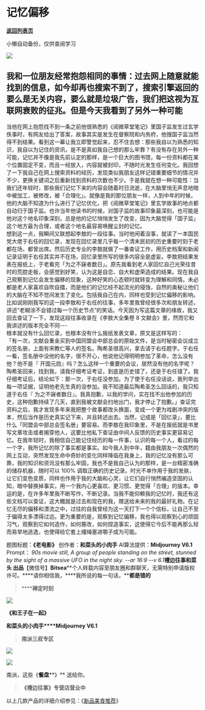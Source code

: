 # 记忆偏移

[**返回列表页**](/gzh/槽边往事)

小懒自动备份，仅供查阅学习

![](https://mmbiz.qpic.cn/mmbiz_jpg/Ia6gU9JNtkrdw3pEQZx3YGF8rdIe1oHQ2fWibpNcXDnNaKrQic7oibQ5AA8IlRHBBP4X2riaodsr4oy169F7J08h3g/640?wx_fmt=jpeg&from;=appmsg)

我和一位朋友经常抱怨相同的事情：过去网上随意就能找到的信息，如今却再也搜索不到了，搜索引擎返回的要么是无关内容，要么就是垃圾广告，我们把这视为互联网衰败的征兆。但是今天我看到了另外一种可能
---
当他在网上抱怨找不到一条之前他很熟悉的《阅微草堂笔记》里国子监发生过玄学佚事时，有网友给出了答案，故事其实是发生在督察院和内务府，他搜国子监当然得不到结果。看到这一幕让我立即警觉起来，忍不住去想：那些我自以为熟悉的知识，我自以为记住的资讯，是不是真如我自己想的那么牢靠？有没有存在另外一种可能，记忆并不像是我先前认定的那样，是一个巨大的图书馆，每一份资料都在某个位置固定不变，而且一经放入，内容就被封印，不随时光发生任何变化。我回想了一下我自己在网上搜索资料的经历，发现类似我朋友这样记错重要细节的情况并不少，更换关键词之后重新找到资料的次数也不少。于是我就在想一种可能性：当我们还年轻时，那些我们记忆下来的内容会随着时日流逝，在大脑里悄无声息地暗中被加工，被修改，被「合理化」。就像是我的那位朋友一样，人到中年的时候，他的大脑不知道为什么进行了记忆优化，把《阅微草堂笔记》里玄学故事的地点都自动归于国子监。也许当年他读书的时候，对国子监的故事印象最深刻，也可能是他对这个地名印象深刻，总是他的记忆悄悄发生了改变，因为大脑觉得「国子监」这个地方最为合理，或者这个地名最容易唤醒尘封的记忆。  
想到这一点，我瞬间又联想起李敖的一段往事。当时他闲着没事，就读了一本国民党大佬于右任的回忆录，发现在回忆录里几乎每一个清末民初的历史重要时刻于老都在场，都曾出席。然后历史专业的李敖就做了一番查证工作，用历史档案和新闻记录证明于右任其实并不在场，回忆录里所写的很多内容全是虚妄。李敖把结果发表在报纸上，于老看完「为之不寐者数日」。原先我看到老人家回忆自己光荣往昔时的荒腔走板，会感觉到好笑，认为这是自恋、自大和虚荣造成的结果。现在我自己观察到记忆会发生偏移的现象，这种好笑的心态顿时就转变为理解和同情。未必都是老人家喜欢自吹自擂，而是他们的记忆经不起流光的侵蚀，自然的奥秘让他们的大脑在不知不觉间发生了变化。包括我自己在内，同样也受到记忆偏移的影响。比如说刚刚我写的这一段李敖和于右任的往事，多年里我曾经很多次和朋友转述，讲述“老糊涂不会错过每一个历史节点”的笑话。今天因为写这篇文章的缘故，我又回去查证了一下，发现这段往事收录在《李敖大全集卷
8 文献会》里，然而它和我讲述的版本完全不同---  
根本就没有什么回忆录，也根本没有什么报纸发表文章，原文是这样写的：  
「有一次，文献会重金买到中国同盟会中部总会的原始文件，是当时秘密会议成立的签名册，上面有宋教仁等人的签名。陶希圣很高兴，拿去请于右任题字。于右任一看，签名册中没他的名字，很不开心，他说他记得明明参加了革命，怎么没有他？他不是『
开国元勋』吗？怎么这样一个重要的会议，居然没有他的名字呢？陶希圣回来，找到我，请我仔细考证考证，到底是历史错了，还是于右任错了。我仔细考证后，结论如下：那一次，于右任没参加。为了使于右任没话说，我列举出每一项证据，证明他老先生真的没参加。我不知道最后陶希圣怎么回话的，我只知道于右任『
为之不寐者数日』。我真抱歉，以我的学问，实在找不出他参加的历史，这种抱歉持续了几天，直到我被文献会扫地出门，我才停止了抱歉。」查证完资料之后，我才发现多年来我把整个故事都改头换面，变成一个更为戏剧冲突的版本，然后当作是历史真实记下来，并且转述出去。当然，记成是「回忆录」，要比什么「同盟会中部总会签名册」要容易。而李敖在我印象里，不是在报纸就是书里写文章攻击或者揭穿他人，这要比他私下查证由中间人反馈的历史事实更容易记忆。在我年轻时，我相信自己能记住经历的每一件事，认识的每一个人，看过的每一个字，我所记忆的除了事实都是事实。如今我人到中年，籍由我朋友一次偶然的网上互动，突然发现生命中奇妙的变化同样降临在我身上，我的记忆没有那么可靠，我的知识和资讯没有那么牢固，我也不是我自己认为的那样，是一台精密准确的储存机器，随时可以
100%
调取正确的历史记录。时光不单作用于我的发肤，让它们变色变质，同样也作用于我的大脑和心灵，让它们自行悄然编造坚固的认知，暗中替换掉事实，用一个我内心更喜欢、更习惯、更觉得「合理」的版本。幸运的是，在许多年里我不断写作，不断记录。当我不能仰赖我的记忆时，我还有这些文档可以查证，这大概就是过去和现在的我，赠送给未来的我的最好礼物。在记忆无尽的偏移和漂流之中，过往的自我曾经为这一天打下一个个信标，让自己不至于偏得太多漂得过远。更为重要的是，观察到记忆偏移，我也得以观察到心的顽固习气，观察到它如何造作，如何篡改，如何捏造事实，这使得它今后不能再那么轻而易举地逃逸，也使得给它套上缰绳塞进嚼子成为可能。  
  
题图标题：**《老电影》** 创作者：**和菜头的小肉手** AI算法提供：**Midjourney V6.1** Prompt： _90s movie
still, A group of people standing on the street, stunned by the sight of a
massive UFO in the night sky. --ar 16:9 --v 6.1_**槽边往事****和菜头
出品******【微信号】****Bitsea******个人转载内容至朋友圈和群聊天，无需特别申请版权许可。****请你相信我，****我所说的每一句话，****都是错的**

> ******禅定时刻**

![](https://mmbiz.qpic.cn/mmbiz_jpg/Ia6gU9JNtkrdw3pEQZx3YGF8rdIe1oHQ0b15L7JQuhSdQHjPRichfgY68IhzqGrIGlsHD4TzzK3ZmHxvjmIkQ8A/640?wx_fmt=jpeg&from;=appmsg)

**《和王子在一起》**

**和菜头的小肉手****Midjourney V6.1**

> **南派三叔专区**

![](https://mmbiz.qpic.cn/mmbiz_jpg/Ia6gU9JNtkrdw3pEQZx3YGF8rdIe1oHQWYp78NTEMxRrvsKvpfS0iaaWicbn0RvicsqlgY0DMwErWYJ0MFkt1ic13A/640?wx_fmt=jpeg&from;=appmsg)

![](https://mmbiz.qpic.cn/mmbiz_jpg/Ia6gU9JNtkrdw3pEQZx3YGF8rdIe1oHQXr4CZc8Slvhe5WHQZiaUysia7iac8ic7FxfXr2JQRpC7XI9qbicYazQs4rg/640?wx_fmt=jpeg&from;=appmsg)

南派，这些《**餐盘****》** 送给你。

> **《槽边往事》专营店营业中**

以上几款产品的详细介绍参见：《[新品美食推荐](https://mp.weixin.qq.com/s?__biz=MjM5MjAzODU2MA==&mid=2652801681&idx=1&sn=14620ec952928e23d02fc38dcf3acdeb&scene=21#wechat_redirect)》

  

